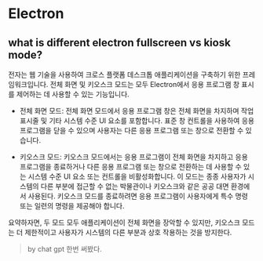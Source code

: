 # 

# Electron

## what is different electron fullscreen vs kiosk mode?

전자는 웹 기술을 사용하여 크로스 플랫폼 데스크톱 애플리케이션을 구축하기 위한 프레임워크입니다. 전체 화면 및 키오스크 모드는 모두 Electron에서 응용 프로그램 창 표시를 제어하는 데 사용할 수 있는 기능입니다.  

- 전체 화면 모드: 전체 화면 모드에서 응용 프로그램 창은 전체 화면을 차지하며 작업 표시줄 및 기타 시스템 수준 UI 요소를 포함합니다. 표준 창 컨트롤을 사용하여 응용 프로그램을 닫을 수 있으며 사용자는 다른 응용 프로그램 또는 창으로 전환할 수 있습니다.  

- 키오스크 모드: 키오스크 모드에서는 응용 프로그램이 전체 화면을 차지하고 응용 프로그램을 종료하거나 다른 응용 프로그램 또는 창으로 전환하는 데 사용할 수 있는 시스템 수준 UI 요소 또는 컨트롤을 비활성화합니다. 이 모드는 종종 사용자가 시스템의 다른 부분에 접근할 수 없는 박물관이나 키오스크와 같은 공공 대면 환경에서 사용된다. 키오스크 모드를 종료하려면 응용 프로그램이 사용자에게 특수 명령 또는 일련의 명령을 제공해야 합니다.  

요약하자면, 두 모드 모두 애플리케이션이 전체 화면을 장악할 수 있지만, 키오스크 모드는 더 제한적이고 사용자가 시스템의 다른 부분과 상호 작용하는 것을 방지한다.

> by chat gpt  한번 써봤다.


